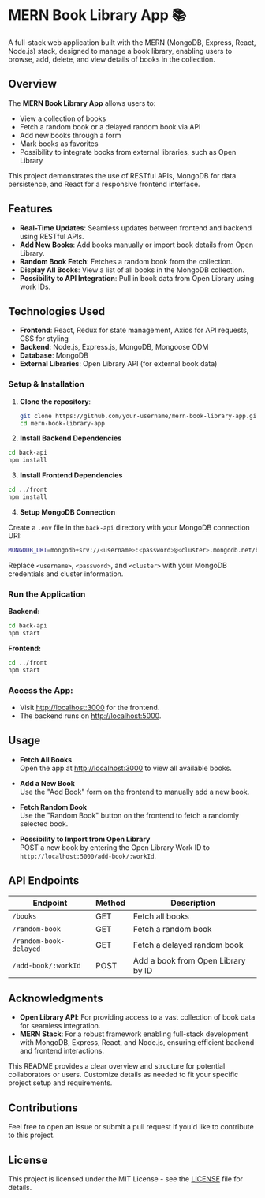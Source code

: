 # MERN Book Library App 📚

A full-stack web application built with the MERN (MongoDB, Express, React, Node.js) stack, designed to manage a book library, enabling users to browse, add, delete, and view details of books in the collection.

## Overview

The **MERN Book Library App** allows users to:

- View a collection of books
- Fetch a random book or a delayed random book via API
- Add new books through a form
- Mark books as favorites
- Possibility to integrate books from external libraries, such as Open Library

This project demonstrates the use of RESTful APIs, MongoDB for data persistence, and React for a responsive frontend interface.

## Features

- **Real-Time Updates**: Seamless updates between frontend and backend using RESTful APIs.
- **Add New Books**: Add books manually or import book details from Open Library.
- **Random Book Fetch**: Fetches a random book from the collection.
- **Display All Books**: View a list of all books in the MongoDB collection.
- **Possibility to API Integration**: Pull in book data from Open Library using work IDs.

## Technologies Used

- **Frontend**: React, Redux for state management, Axios for API requests, CSS for styling
- **Backend**: Node.js, Express.js, MongoDB, Mongoose ODM
- **Database**: MongoDB
- **External Libraries**: Open Library API (for external book data)

### Setup & Installation

1. **Clone the repository**:
   ```bash
   git clone https://github.com/your-username/mern-book-library-app.git
   cd mern-book-library-app
   ```
2. **Install Backend Dependencies**

```bash
cd back-api
npm install
```

3. **Install Frontend Dependencies**

```bash
cd ../front
npm install
```

4. **Setup MongoDB Connection**

Create a `.env` file in the `back-api` directory with your MongoDB connection URI:

```bash
MONGODB_URI=mongodb+srv://<username>:<password>@<cluster>.mongodb.net/booklibraryrecommended
```

Replace `<username>`, `<password>`, and `<cluster>` with your MongoDB credentials and cluster information.

### Run the Application

**Backend:**

```bash
cd back-api
npm start
```

**Frontend:**

```bash
cd ../front
npm start

```

### Access the App:

- Visit [http://localhost:3000](http://localhost:3000) for the frontend.
- The backend runs on [http://localhost:5000](http://localhost:5000).

## Usage

- **Fetch All Books**  
  Open the app at [http://localhost:3000](http://localhost:3000) to view all available books.

- **Add a New Book**  
  Use the "Add Book" form on the frontend to manually add a new book.

- **Fetch Random Book**  
  Use the "Random Book" button on the frontend to fetch a randomly selected book.

- **Possibility to Import from Open Library**  
  POST a new book by entering the Open Library Work ID to `http://localhost:5000/add-book/:workId`.

## API Endpoints

| Endpoint               | Method | Description                        |
| ---------------------- | ------ | ---------------------------------- |
| `/books`               | GET    | Fetch all books                    |
| `/random-book`         | GET    | Fetch a random book                |
| `/random-book-delayed` | GET    | Fetch a delayed random book        |
| `/add-book/:workId`    | POST   | Add a book from Open Library by ID |

## Acknowledgments

- **Open Library API**: For providing access to a vast collection of book data for seamless integration.
- **MERN Stack**: For a robust framework enabling full-stack development with MongoDB, Express, React, and Node.js, ensuring efficient backend and frontend interactions.

This README provides a clear overview and structure for potential collaborators or users. Customize details as needed to fit your specific project setup and requirements.

## Contributions

Feel free to open an issue or submit a pull request if you'd like to contribute to this project.

## License

This project is licensed under the MIT License - see the [LICENSE](./LICENCE) file for details.
